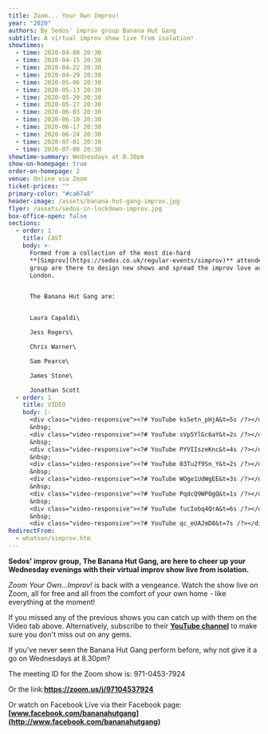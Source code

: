 ```yaml
---
title: Zoom... Your Own Improv!
year: "2020"
authors: By Sedos' improv group Banana Hut Gang
subtitle: A virtual improv show live from isolation!
showtimes:
  - time: 2020-04-08 20:30
  - time: 2020-04-15 20:30
  - time: 2020-04-22 20:30
  - time: 2020-04-29 20:30
  - time: 2020-05-06 20:30
  - time: 2020-05-13 20:30
  - time: 2020-05-20 20:30
  - time: 2020-05-27 20:30
  - time: 2020-06-03 20:30
  - time: 2020-06-10 20:30
  - time: 2020-06-17 20:30
  - time: 2020-06-24 20:30
  - time: 2020-07-01 20:30
  - time: 2020-07-08 20:30
showtime-summary: Wednesdays at 8.30pm
show-on-homepage: true
order-on-homepage: 2
venue: Online via Zoom
ticket-prices: ""
primary-color: "#ca67a8"
header-image: /assets/banana-hut-gang-improv.jpg
flyer: /assets/sedos-in-lockdown-improv.jpg
box-office-open: false
sections:
  - order: 1
    title: CAST
    body: >-
      Formed from a collection of the most die-hard
      **[Simprov](https://sedos.co.uk/regular-events/simprov)** attendees, the
      group are there to design new shows and spread the improv love across
      London.


      The Banana Hut Gang are:


      Laura Capaldi\

      Jess Rogers\

      Chris Warner\

      Sam Pearce\

      James Stone\

      Jonathan Scott
  - order: 1
    title: VIDEO
    body: |-
      <div class="video-responsive"><?# YouTube ks5etn_pHjA&t=5s /?></div>
      &nbsp;
      <div class="video-responsive"><?# YouTube sVp5YlGc6aY&t=2s /?></div>
      &nbsp;
      <div class="video-responsive"><?# YouTube PYVIIszeKnc&t=4s /?></div>
      &nbsp;
      <div class="video-responsive"><?# YouTube 03Tu2f9Sn_Y&t=2s /?></div>
      &nbsp;
      <div class="video-responsive"><?# YouTube WOge1UdWgEE&t=3s /?></div>
      &nbsp;
      <div class="video-responsive"><?# YouTube PqdcQ9WPOgQ&t=1s /?></div>
      &nbsp;
      <div class="video-responsive"><?# YouTube fucIobq4QrA&t=6s /?></div>
      &nbsp;
      <div class="video-responsive"><?# YouTube qc_eUAJmD8&t=7s /?></div>
RedirectFrom:
  - whatson/simprov.htm
---
```

**Sedos' improv group, The Banana Hut Gang, are here to cheer up your Wednesday evenings with their virtual improv show live from isolation.**

*Zoom Your Own...Improv!* is back with a vengeance. Watch the show live on Zoom, all for free and all from the comfort of your own home - like everything at the moment!

If you missed any of the previous shows you can catch up with them on the Video tab above. Alternatively, subscribe to their **[YouTube channel](https://www.youtube.com/channel/UC2gp5U6JvDumjMpCSqntSdA)** to make sure you don't miss out on any gems.

If you've never seen the Banana Hut Gang perform before, why not give it a go on Wednesdays at 8.30pm?

The meeting ID for the Zoom show is: 971-0453-7924

Or the link:**<https://zoom.us/j/97104537924>**

Or watch on Facebook Live via their Facebook page:**[www.facebook.com/bananahutgang](http://www.facebook.com/bananahutgang)**